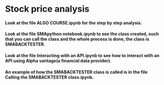 # Stock price analysis 
#### Look at the file ALGO COURSE.ipynb for the step by step analysis.
#### Look at the file SMApython notebook.ipynb to see the class created, such that you can call the class and the whole process is done, the class is SMABACKTESTER.
#### Look at the file Interacting with an API.ipynb to see how to interact with an API using Alpha vantage(a financial data provider).
#### An example of how the SMABACKTESTER class is called is in the file Calling the SMABACKTESTER class.ipynb.

